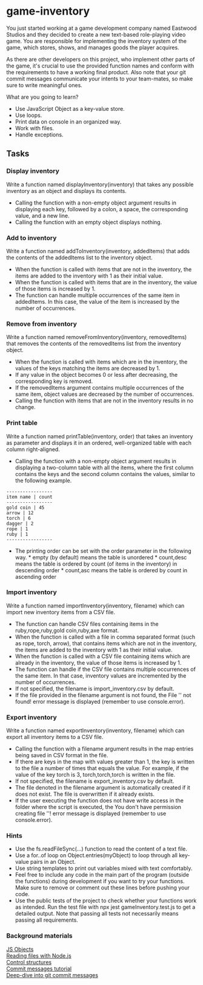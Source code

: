 # game-inventory

You just started working at a game development company named Eastwood Studios and they decided to create a new
text-based role-playing video game. You are responsible for implementing the inventory system of the game, which stores,
shows, and manages goods the player acquires.

As there are other developers on this project, who implement other parts of the game, it's crucial to use the provided
function names and conform with the requirements to have a working final product. Also note that your git commit
messages communicate your intents to your team-mates, so make sure to write meaningful ones.

What are you going to learn?

* Use JavaScript Object as a key-value store.
* Use loops.
* Print data on console in an organized way.
* Work with files.
* Handle exceptions.

## Tasks

### Display inventory

Write a function named displayInventory(inventory) that takes any possible inventory as an object and displays its
contents.

* Calling the function with a non-empty object argument results in displaying each key, followed by a colon, a space,
  the corresponding value, and a new line.
* Calling the function with an empty object displays nothing.

### Add to inventory

Write a function named addToInventory(inventory, addedItems) that adds the contents of the addedItems list to the
inventory object.

* When the function is called with items that are not in the inventory, the items are added to the inventory with 1 as
  their initial value.
* When the function is called with items that are in the inventory, the value of those items is increased by 1.
* The function can handle multiple occurrences of the same item in addedItems. In this case, the value of the item is
  increased by the number of occurrences.

### Remove from inventory

Write a function named removeFromInventory(inventory, removedItems) that removes the contents of the removedItems list
from the inventory object.

* When the function is called with items which are in the inventory, the values of the keys matching the items are
  decreased by 1.
* If any value in the object becomes 0 or less after decreasing, the corresponding key is removed.
* If the removedItems argument contains multiple occurrences of the same item, object values are decreased by the number
  of occurrences.
* Calling the function with items that are not in the inventory results in no change.

### Print table

Write a function named printTable(inventory, order) that takes an inventory as parameter and displays it in an ordered,
well-organized table with each column right-aligned.

* Calling the function with a non-empty object argument results in displaying a two-column table with all the items,
  where the first column contains the keys and the second column contains the values, similar to the following example.

```
-----------------
item name | count
-----------------
gold coin | 45
arrow | 12
torch | 6
dagger | 2
rope | 1
ruby | 1
-----------------
```

* The printing order can be set with the order parameter in the following way. * empty (by default) means the table is
  unordered * count,desc means the table is ordered by count (of items in the inventory) in descending order * count,asc
  means the table is ordered by count in ascending order

### Import inventory

Write a function named importInventory(inventory, filename) which can import new inventory items from a CSV file.

* The function can handle CSV files containing items in the ruby,rope,ruby,gold coin,ruby,axe format.
* When the function is called with a file in comma separated format (such as rope, torch, arrow), that contains items
  which are not in the inventory, the items are added to the inventory with 1 as their initial value.
* When the function is called with a CSV file containing items which are already in the inventory, the value of those
  items is increased by 1.
* The function can handle if the CSV file contains multiple occurrences of the same item. In that case, inventory values
  are incremented by the number of occurrences.
* If not specified, the filename is import_inventory.csv by default.
* If the file provided in the filename argument is not found, the File '<filename>' not found! error message is
  displayed (remember to use console.error).

### Export inventory

Write a function named exportInventory(inventory, filename) which can export all inventory items to a CSV file.

* Calling the function with a filename argument results in the map entries being saved in CSV format in the file.
* If there are keys in the map with values greater than 1, the key is written to the file a number of times that equals
  the value. For example, if the value of the key torch is 3, torch,torch,torch is written in the file.
* If not specified, the filename is export_inventory.csv by default.
* The file denoted in the filename argument is automatically created if it does not exist. The file is overwritten if it
  already exists.
* If the user executing the function does not have write access in the folder where the script is executed, the You
  don't have permission creating file '<filename>'! error message is displayed (remember to use console.error).

### Hints

* Use the fs.readFileSync(...) function to read the content of a text file.
* Use a for..of loop on Object.entries(myObject) to loop through all key-value pairs in an Object.
* Use string templates to print out variables mixed with text comfortably.
* Feel free to include any code in the main part of the program (outside the functions) during development if you want
  to try your functions. Make sure to remove or comment out these lines before pushing your code.
* Use the public tests of the project to check whether your functions work as intended. Run the test file with npx jest
  gameInventory.test.js to get a detailed output. Note that passing all tests not necessarily means passing all
  requirements.

### Background materials

[JS Objects](/JavascriptObjects.md)  
[Reading files with Node.js](https://nodejs.dev/en/learn/reading-files-with-nodejs/)  
[Control structures](/JavascriptControlFlow.md)  
[Commit messages tutorial](https://www.youtube.com/watch?v=9Siot_y9wY8&ab_channel=goobar)  
[Deep-dive into git commit messages](https://cbea.ms/git-commit/)  
